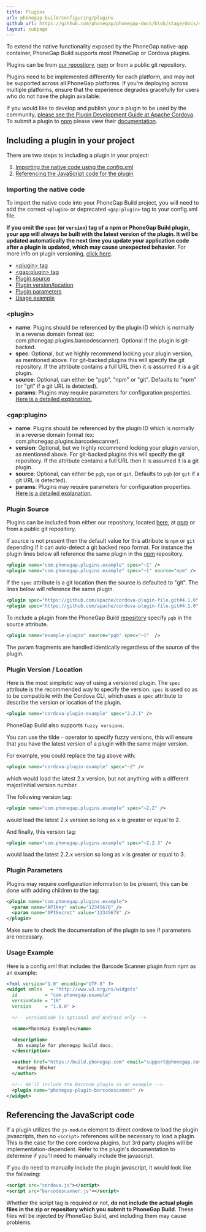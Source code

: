 ```yaml
---
title: Plugins
url: phonegap-build/configuring/plugins
github_url: https://github.com/phonegap/phonegap-docs/blob/stage/docs/4-phonegap-build/2-configuring/plugins.html.md
layout: subpage
---
```


To extend the native functionality exposed by the PhoneGap native-app container, PhoneGap Build supports most PhoneGap or Cordova plugins.

Plugins can be from <a href="https://build.phonegap.com/plugins" target="_blank">our repostiory</a>, <a href="https://www.npmjs.com/">npm</a> or from a public git repository.

Plugins need to be implemented differently for each platform, and may not be supported across all PhoneGap platforms. If you're deploying across multiple platforms, ensure that the experience degrades gracefully for users who do not have the plugin available.

If you would like to develop and publish your a plugin to be used by the community, [please see the Plugin Development Guide at Apache Cordova](http://cordova.apache.org/docs/en/latest/guide/hybrid/plugins/index.html). To submit a plugin to <a href="https://www.npmjs.com/">npm</a> please view their <a href="https://docs.npmjs.com/getting-started/publishing-npm-packages">documentation</a>.

## Including a plugin in your project

There are two steps to including a plugin in your project:

1. <a href="#importing-config">Importing the native code using the config.xml</a>
1. <a href="#importing-native">Referencing the JavaScript code for the plugin</a>

<a class="anchor" id="importing-config"></a>

### Importing the native code

To import the native code into your PhoneGap Build project, you will need to add the correct `<plugin>` or deprecated `<gap:plugin>` tag to your config.xml file.

<b>If you omit the `spec` (or `version`) tag of a npm or PhoneGap Build plugin, your app will always be built with the latest version of the plugin. It will be updated automatically the next time you update your application code after a plugin is updated, which may cause unexpected behavior.</b> For more info on plugin versioning, <a href="#plugin-version">click here</a>.

- [&lt;plugin&gt; tag](#plugin)
- [&lt;gap:plugin&gt; tag](#gap-plugin)
- [Plugin source](#plugin-source)
- [Plugin version/location](#plugin-version)
- [Plugin parameters](#plugin-params)
- [Usage example](#usage-example)

<a class="anchor" id="plugin"></a>

### &lt;plugin&gt;

- **name**: Plugins should be referenced by the plugin ID which is normally in a reverse domain format (ex: com.phonegap.plugins.barcodescanner). Optional if the plugin is git-backed.
- **spec**: Optional, but we highly recommend locking your plugin version, as mentioned above. For git-backed plugins this will specify the git repository. If the attribute contains a full URL then it is assumed it is a git plugin.
- **source**: Optional, can either be "pgb", "npm" or "git".  Defaults to "npm" (or "git" if a git URL is detected).
- **params**: Plugins may require parameters for configuration properties. <a href="#plugin-params">Here is a detailed explanation.</a>

<a class="anchor" id="gap-plugin"></a>

### &lt;gap:plugin&gt;

- **name**: Plugins should be referenced by the plugin ID which is normally in a reverse domain format (ex: com.phonegap.plugins.barcodescanner).
- **version**: Optional, but we highly recommend locking your plugin version, as mentioned above. For git-backed plugins this will specify the git repository. If the attribute contains a full URL then it is assumed it is a git plugin.
- **source**: Optional, can either be `pgb`, `npm` or `git`.  Defaults to `pgb` (or `git` if a git URL is detected).
- **params**: Plugins may require parameters for configuration properties. <a href="#plugin-params">Here is a detailed explanation.</a>

<a class="anchor" id="plugin-source"></a>

### Plugin Source

Plugins can be included from either our repository, located <a href="https://build.phonegap.com/plugins">here</a>, at <a href="https://www.npmjs.com/">npm</a> or from a public git repository.

If source is not present then the default value for this attribute is `npm` or `git` depending if it can auto-detect a git backed repo format. For instance the plugin lines below all reference the same plugin in the <a href="https://www.npmjs.com/">npm</a> repository.

```xml
<plugin name="com.phonegap.plugins.example" spec="~1" />
<plugin name="com.phonegap.plugins.example" spec="~1" source="npm" />
```

If the `spec` attribute is a git location then the source is defaulted to "git". The lines below will reference the same plugin.

```xml
<plugin spec="https://github.com/apache/cordova-plugin-file.git#4.1.0" />
<plugin spec="https://github.com/apache/cordova-plugin-file.git#4.1.0" source="git" />
```

To include a plugin from the PhoneGap Build <a href="https://build.phonegap.com/plugins">repository</a> specify `pgb` in the source attribute.

```xml
<plugin name="example-plugin" source="pgb" spec="~1"  />
```

The param fragments are handled identically regardless of the source of the plugin.

<a class="anchor" id="plugin-version"></a>

### Plugin Version / Location

Here is the most simplistic way of using a versioned plugin. The `spec` attribute is the recommended way to specify the version. `spec` is used so as to be compatibile with the Cordova CLI, which uses a `spec` attribute to describe the version or location of the plugin.

```xml
<plugin name="cordova-plugin-example" spec="2.2.1" />
```

PhoneGap Build also supports `fuzzy versions`.

You can use the tilde `~` operator to specify fuzzy versions, this will ensure that you have the latest version of a plugin with the same major version.

For example, you could replace the tag above with:

```xml
<plugin name="cordova-plugin-example" spec="~2" />
```

which would load the latest 2.x version, but not anything with a different major/initial version number.

The following version tag:

```xml
<plugin name="com.phonegap.plugins.example" spec="~2.2" />
```

would load the latest 2.x version so long as x is greater or equal to 2.

And finally, this version tag:

```xml
<plugin name="com.phonegap.plugins.example" spec="~2.2.3" />
```

would load the latest 2.2.x version so long as x is greater or equal to 3.

<a class="anchor" id="plugin-params"></a>

### Plugin Parameters

Plugins may require configuration information to be present; this can be done with adding <param> children to the <plugin> tag:

```xml
<plugin name="com.phonegap.plugins.example">
  <param name="APIKey" value="12345678" />
  <param name="APISecret" value="12345678" />
</plugin>
```

<i class="glyphicon glyphicon-check"></i> Make sure to check the documentation of the plugin to see if parameters are necessary.

<a class="anchor" id="usage-example"></a>

### Usage Example

Here is a config.xml that includes the Barcode Scanner plugin from npm as an example:

```xml
<?xml version="1.0" encoding="UTF-8" ?>
<widget xmlns   = "http://www.w3.org/ns/widgets"
  id          = "com.phonegap.example"
  versionCode = "10"
  version     = "1.0.0" >

  <!-- versionCode is optional and Android only -->

  <name>PhoneGap Example</name>

  <description>
    An example for phonegap build docs.
  </description>

  <author href="https://build.phonegap.com" email="support@phonegap.com">
    Hardeep Shoker
  </author>

  <!-- We'll include the Barcode plugin as an example -->
  <plugin name="phonegap-plugin-barcodescanner" />
</widget>
```

<a class="anchor" id="importing-native"></a>

## Referencing the JavaScript code

If a plugin utilizes the <code>js-module</code> element to direct cordova to load the plugin javascripts, then no <code>&lt;script&gt;</code> references will be necessary to load a plugin. This is the case for the core cordova plugins, but 3rd party plugins will be implementation-dependent. Refer to the plugin's documentation to determine if you'll need to manually include the javascript.

If you do need to manually include the plugin javascript, it would look like the following:

```xml
<script src="cordova.js"></script>
<script src="barcodescanner.js"></script>
```

Whether the script tag is required or not, **do not include the actual plugin files in the zip or repository which you submit to PhoneGap Build**. These files will be injected by PhoneGap Build, and including them may cause problems.
